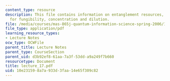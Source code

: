 ```yaml
---
content_type: resource
description: This file contains information on entanglement resources, measures, proofs
  for fungibility, concentration and dilution.
file: /media/courses/mas-865j-quantum-information-science-spring-2006/10e231598a7a933d3faa14e65f309c82_lecture_17.pdf
file_type: application/pdf
learning_resource_types:
- Lecture Notes
ocw_type: OCWFile
parent_title: Lecture Notes
parent_type: CourseSection
parent_uid: d3b92ef8-61aa-7a3f-53dd-a9a249f7b660
resourcetype: Document
title: lecture_17.pdf
uid: 10e23159-8a7a-933d-3faa-14e65f309c82
---
```

